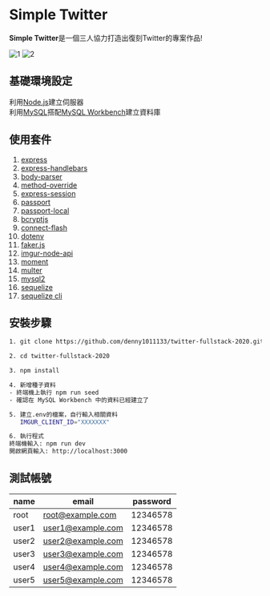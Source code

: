 # Simple Twitter
**Simple Twitter**是一個三人協力打造出復刻Twitter的專案作品!

![1](https://i.imgur.com/hD3uB4w.png)
![2](https://i.imgur.com/l33gj9n.png) 
## 基礎環境設定
利用[Node.js](https://nodejs.org/en/)建立伺服器  
利用[MySQL](https://www.mysql.com/)搭配[MySQL Workbench](https://www.mysql.com/products/workbench/)建立資料庫

## 使用套件 
1. [express](https://expressjs.com/)   
2. [express-handlebars](https://www.npmjs.com/package/express-handlebars)   
3. [body-parser](https://www.npmjs.com/package/body-parser)   
4. [method-override](https://www.npmjs.com/package/method-override)      
5. [express-session](https://www.npmjs.com/package/express-session)   
6. [passport](http://www.passportjs.org/)   
7. [passport-local](http://www.passportjs.org/packages/passport-local/)     
8. [bcryptjs](https://www.npmjs.com/package/bcryptjs)   
9. [connect-flash](https://www.npmjs.com/package/connect-flash) 
10. [dotenv](https://www.npmjs.com/package/dotenv)
11. [faker.js](https://github.com/marak/faker.js)
12. [imgur-node-api](https://www.npmjs.com/package/imgur-node-api)
13. [moment](https://www.npmjs.com/package/moment)
14. [multer](https://www.npmjs.com/package/multer)
15. [mysql2](https://www.npmjs.com/package/mysql2)
16. [sequelize](https://www.npmjs.com/package/sequelize)
17. [sequelize cli](https://www.npmjs.com/package/sequelize-cli)


## 安裝步驟
```bash
1. git clone https://github.com/denny1011133/twitter-fullstack-2020.git
```
```bash
2. cd twitter-fullstack-2020
```
```bash
3. npm install
```
```bash
4. 新增種子資料
- 終端機上執行 npm run seed
- 確認在 MySQL Workbench 中的資料已經建立了
```
```bash
5. 建立.env的檔案，自行輸入相關資料
   IMGUR_CLIENT_ID="XXXXXXX"
```
```bash
6. 執行程式
終端機輸入: npm run dev
開啟網頁輸入: http://localhost:3000
```
## 測試帳號
| name | email | password |
| ------ | ------ | ----- |
| root | root@example.com | 12346578 |
| user1 | user1@example.com | 12346578 |
| user2 | user2@example.com | 12346578 |
| user3 | user3@example.com | 12346578 |
| user4 | user4@example.com | 12346578 |
| user5 | user5@example.com | 12346578 |

